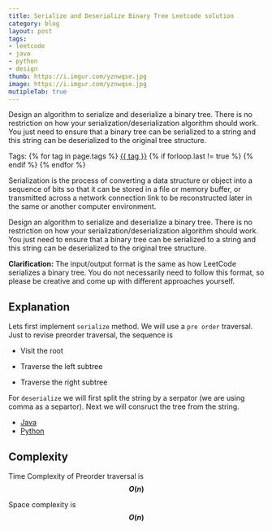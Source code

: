 ```yaml
---
title: Serialize and Deserialize Binary Tree Leetcode solution
category: blog
layout: post
tags:
- leetcode
- java
- python
- design
thumb: https://i.imgur.com/yznwqse.jpg
image: https://i.imgur.com/yznwqse.jpg
mutipleTab: true
---
```


Design an algorithm to serialize and deserialize a binary tree. There is no restriction on how your serialization/deserialization algorithm should work. You just need to ensure that a binary tree can be serialized to a string and this string can be deserialized to the original tree structure.<!-- truncate_here -->
<p>Tags: {% for tag in page.tags %} <a class="mytag" href="/tag/{{ tag }}" title="View posts tagged with &quot;{{ tag }}&quot;">{{ tag }}</a>  {% if forloop.last != true %} {% endif %} {% endfor %} </p>


Serialization is the process of converting a data structure or object into a sequence of bits so that it can be stored in a file or memory buffer, or transmitted across a network connection link to be reconstructed later in the same or another computer environment.

Design an algorithm to serialize and deserialize a binary tree. There is no restriction on how your serialization/deserialization algorithm should work. You just need to ensure that a binary tree can be serialized to a string and this string can be deserialized to the original tree structure.

**Clarification:** The input/output format is the same as how LeetCode serializes a binary tree. You do not necessarily need to follow this format, so please be creative and come up with different approaches yourself.


## Explanation

Lets first implement `serialize` method. We will use a `pre order` traversal. Just to revise preorder traversal, the sequence is 

* Visit the root

* Traverse the left subtree

* Traverse the right subtree

For `deserialize` we will first split the string by a serpator (we are using comma as a separtor). Next we will consruct the tree from the string. 

<div class="tab-container">
  <ul>
    <li class="tab Java1"><a href="#Java1">Java</a></li>
    <li class="tab Python1"><a href="#Python1">Python</a></li>
  </ul>

   <div class="codeSample Java1" id="Java1">
   <script src="https://gist.github.com/tushar-sharma/ed76a998ebd3b50c32e782be15ddcafb.js?file=Serialize.java"></script>
   </div>

   <div class="codeSample Python1" id="Python1">
   <script src="https://gist.github.com/tushar-sharma/ed76a998ebd3b50c32e782be15ddcafb.js?file=serialize.py"></script>
   </div>
</div>

## Complexity

Time Complexity of Preorder traversal is **$$O(n)$$** 

Space complexity is **$$O(n)$$**

